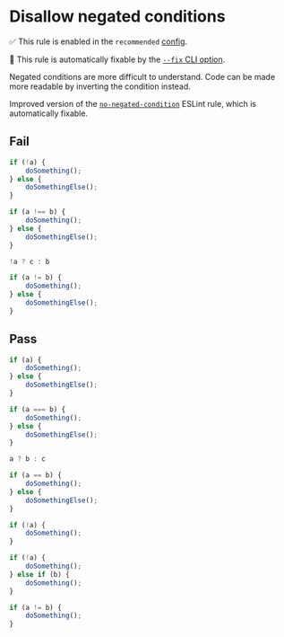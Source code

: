 # Disallow negated conditions

✅ This rule is enabled in the `recommended` [config](https://github.com/sindresorhus/eslint-plugin-unicorn#preset-configs).

🔧 This rule is automatically fixable by the [`--fix` CLI option](https://eslint.org/docs/latest/user-guide/command-line-interface#--fix).

<!-- end auto-generated rule header -->
<!-- Do not manually modify this header. Run: `npm run fix:eslint-docs` -->

Negated conditions are more difficult to understand. Code can be made more readable by inverting the condition instead.

Improved version of the [`no-negated-condition`](https://eslint.org/docs/latest/rules/no-negated-condition) ESLint rule, which is automatically fixable.

## Fail

```js
if (!a) {
	doSomething();
} else {
	doSomethingElse();
}
```

```js
if (a !== b) {
	doSomething();
} else {
	doSomethingElse();
}
```

```js
!a ? c : b
```

```js
if (a != b) {
	doSomething();
} else {
	doSomethingElse();
}
```

## Pass

```js
if (a) {
	doSomething();
} else {
	doSomethingElse();
}
```

```js
if (a === b) {
	doSomething();
} else {
	doSomethingElse();
}
```

```js
a ? b : c
```

```js
if (a == b) {
	doSomething();
} else {
	doSomethingElse();
}
```

```js
if (!a) {
	doSomething();
}
```

```js
if (!a) {
	doSomething();
} else if (b) {
	doSomething();
}
```

```js
if (a != b) {
	doSomething();
}
```
